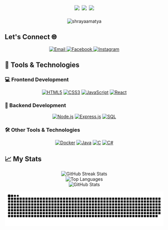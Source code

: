 <h1 align="center">
    <img src="https://readme-typing-svg.herokuapp.com/?font=Righteous&size=35&center=true&vCenter=true&width=500&height=100&duration=5000&lines=Hi+There!;&color=ff6f61" />
    <img src="https://readme-typing-svg.herokuapp.com/?font=Righteous&size=35&center=true&vCenter=true&width=500&height=100&duration=5000&lines=I'm+Shraya+Amatya!&color=00aaff" />
    <img src="https://readme-typing-svg.herokuapp.com/?font=Righteous&size=35&center=true&vCenter=true&width=500&height=100&duration=5000&lines=FullStack+Web+Developer+in+the+Making&color=f39c12" />
</h1>

<p align="center">
  <img src="https://komarev.com/ghpvc/?username=Shraya-Amatya&label=Profile%20views&color=0e75b6&style=flat" alt="shrayaamatya" />
</p>

## Let's Connect 🌐

<p align="center">
  <a href="mailto:shrayaamatya7@gmail.com">
    <img src="https://img.shields.io/badge/Email-D14836?style=for-the-badge&logo=gmail&logoColor=white" alt="Email" />
  </a>
  <a href="https://www.facebook.com/profile.php?id=100086757128752&mibextid=LQQJ4d">
    <img src="https://img.shields.io/badge/Facebook-%231877F2.svg?style=for-the-badge&logo=Facebook&logoColor=white" alt="Facebook" />
  </a>
  <a href="https://instagram.com/amatya.shraya">
    <img src="https://img.shields.io/badge/Instagram-%23E4405F.svg?style=for-the-badge&logo=Instagram&logoColor=white" alt="Instagram" />
  </a>
</p>

## 🌟 Tools & Technologies

### 💻 Frontend Development
<p align="center">
  <a href="#"><img src="https://img.shields.io/badge/html5-%23E34F26.svg?style=for-the-badge&logo=html5&logoColor=white" alt="HTML5" /></a>
  <a href="#"><img src="https://img.shields.io/badge/css3-%231572B6.svg?style=for-the-badge&logo=css3&logoColor=white" alt="CSS3" /></a>
  <a href="#"><img src="https://img.shields.io/badge/javascript-%23323330.svg?style=for-the-badge&logo=javascript&logoColor=%23F7DF1E" alt="JavaScript" /></a>
  <a href="#"><img src="https://img.shields.io/badge/react-%2320232a.svg?style=for-the-badge&logo=react&logoColor=%2361DAFB" alt="React" /></a>
</p>

### 🔧 Backend Development
<p align="center">
  <a href="#"><img src="https://img.shields.io/badge/node.js-%2343853D.svg?style=for-the-badge&logo=node.js&logoColor=white" alt="Node.js" /></a>
  <a href="#"><img src="https://img.shields.io/badge/express.js-%23404d59.svg?style=for-the-badge&logo=express&logoColor=%2361DAFB" alt="Express.js" /></a>
  <a href="#"><img src="https://img.shields.io/badge/sql-%2300C7B7.svg?style=for-the-badge&logo=sql&logoColor=white" alt="SQL" /></a>
</p>

### 🛠️ Other Tools & Technologies
<p align="center">
  <a href="#"><img src="https://img.shields.io/badge/docker-2496ED.svg?style=for-the-badge&logo=docker&logoColor=white" alt="Docker" /></a>
  <a href="#"><img src="https://img.shields.io/badge/java-%23ED8B00.svg?style=for-the-badge&logo=openjdk&logoColor=white" alt="Java" /></a>
  <a href="#"><img src="https://img.shields.io/badge/c-%2300599C.svg?style=for-the-badge&logo=c&logoColor=white" alt="C" /></a>
  <a href="#"><img src="https://img.shields.io/badge/csharp-%23239120.svg?style=for-the-badge&logo=csharp&logoColor=white" alt="C#" /></a>
</p>

## 📈 My Stats

<p align="center">
  <img src="https://github-readme-streak-stats.herokuapp.com/?user=Shraya-Amatya&theme=dark&hide_border=false" alt="GitHub Streak Stats" /><br/>
  <img src="https://github-readme-stats.vercel.app/api/top-langs?username=Shraya-Amatya&show_icons=true&theme=radical&locale=en&layout=compact" alt="Top Languages" /><br/>
  <img src="https://github-readme-stats.vercel.app/api?username=Shraya-Amatya&show_icons=true&theme=radical&locale=en" alt="GitHub Stats" />
</p>

<picture>
  <source media="(prefers-color-scheme: dark)" srcset="https://raw.githubusercontent.com/Platane/snk/output/github-contribution-grid-snake-dark.svg" />
  <source media="(prefers-color-scheme: light)" srcset="https://raw.githubusercontent.com/Platane/snk/output/github-contribution-grid-snake.svg" />
  <img alt="github-snake" src="https://raw.githubusercontent.com/Platane/snk/output/github-contribution-grid-snake.svg" />
</picture>
